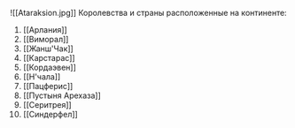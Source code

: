 ![[Ataraksion.jpg]]
Королевства и страны расположенные на континенте: 
1. [[Арлания]]
2. [[Виморал]]
3. [[Жанш'Чак]]
4. [[Карстарас]]
5. [[Кордаэвен]]
6. [[Н'чала]]
7. [[Пацферис]]
8. [[Пустыня Арехаза]]
9. [[Серитрея]]
10. [[Синдерфел]] 